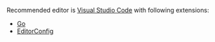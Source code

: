 Recommended editor is [Visual Studio Code](https://code.visualstudio.com/) with following extensions:

 * [Go](https://marketplace.visualstudio.com/items?itemName=ms-vscode.Go)
 * [EditorConfig](https://marketplace.visualstudio.com/items?itemName=EditorConfig.EditorConfig)
